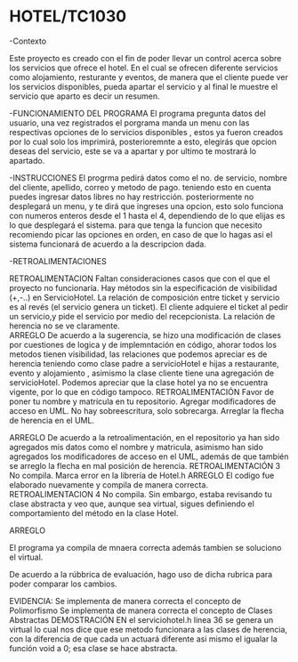 # HOTEL/TC1030
-Contexto

Este proyecto es creado con el fin de poder llevar un control acerca sobre los servicios que ofrece el hotel. En el cual se ofrecen diferente servicios como alojamiento, resturante y eventos, de manera que el cliente puede ver los servicios disponibles, pueda apartar el servicio y al final le muestre el servicio que aparto  es decir un resumen.

-FUNCIONAMIENTO DEL PROGRAMA
El programa pregunta datos del usuario, una vez registrados el porgrama manda un menu con las respectivas opciones de lo servicios disponibles , estos ya fueron creados por lo cual solo los imprimirá, posterioremnte a esto, elegirás que opcion deseas del servicio, este se va a apartar y por ultimo te mostrará lo  apartado.



-INSTRUCCIONES
El progrma pedirá datos como el no. de servicio, nombre del cliente, apellido, correo y metodo de pago. teniendo esto en cuenta puedes ingresar datos libres no hay restricción.
posteriormente no desplegará un menu, y te dirá que ingreses una opcion, esto solo funciona con numeros enteros desde el 1 hasta el 4, dependiendo de lo que elijas es lo que desplegará el sistema. para que tenga la funcion que necesito recomiendo picar las opciones en orden, en caso de que lo hagas asi el sistema funcionará de acuerdo a la descripcion dada.


-RETROALIMENTACIONES 

RETROALIMENTACION
Faltan consideraciones  casos que con el que el proyecto no funcionaría. Hay métodos sin la especificación de visibilidad (+,-..) en ServicioHotel. La relación de composición entre ticket y servicio es al revés (el servicio genera un ticket). El cliente adquiere el ticket al pedir un servicio,y pide el servicio por medio del recepcionista. La relación de herencia no se ve claramente.			
ARREGLO
De acuerdo a la sugerencia, se hizo una modificación de clases por cuestiones de logica y de implemntación en código, ahorar todos los metodos tienen visibilidad, las relaciones que podemos apreciar es de herencia teniendo como clase padre a servicioHotel e hijas a restaurante, evento y alojamiento , asimismo la clase cliente tiene una agregación de servicioHotel. Podemos apreciar que la clase hotel ya no se encuentra vigente, por lo que en código tampoco.
RETROALIMENTACIÓN
Favor de poner tu nombre y matrícula en tu repositorio. Agregar modificadores de acceso en UML. No hay sobreescritura, solo sobrecarga. Arreglar la flecha de herencia en el UML.			

ARREGLO
De acuerdo a la retroalimentación, en el repositorio ya han sido agregados mis datos como el nombre y matricula, asimismo han sido agregados los modificadores de acceso en el UML, además de que también se arreglo la flecha en mal posición de herencia.
RETROALIMENTACIÓN 3
No compila. Marca error en la librería <stream> de Hotel.h
ARREGLO
El codigo fue elaborado nuevamente y compila de manera correcta.
RETROALIMENTACION 4
No compila. Sin embargo, estaba revisando tu clase abstracta y veo que, aunque sea virtual, sigues definiendo el comportamiento del método en la clase Hotel.	

ARREGLO 

El programa ya compila de mnaera correcta además tambien se soluciono el virtual.

De acuerdo a la rúbbrica de evaluación, hago uso de dicha rubrica para poder comparar los cambios.

EVIDENCIA:
Se implementa de manera correcta el concepto de Polimorfismo
Se implementa de manera correcta el concepto de Clases Abstractas
DEMOSTRACIÓN
EN el serviciohotel.h linea 36 se genera un virtual lo cual nos dice que ese metodo funcionara a las clases de herencia, con la diferencia de que cada un actuará diferente asi mismo el igualar la función void a 0; esa clase se hace abstracta. 


